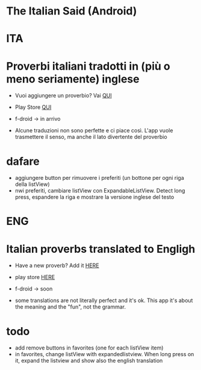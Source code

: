 # The Italian Said (Android)

# ITA

# Proverbi italiani tradotti in (più o meno seriamente) inglese

- Vuoi aggiungere un proverbio? Vai [QUI](https://docs.google.com/forms/d/e/1FAIpQLSe55nlSkoVMpx2d0KNisd2PEDkICRegIxJ3TOz-gwMffOv_Zg/viewform) 

- Play Store [QUI](https://play.google.com/store/apps/details?id=italian.said.fran.theitaliansaid)

- f-droid -> in arrivo

- Alcune traduzioni non sono perfette e ci piace così. L'app vuole trasmettere il senso, ma anche il lato divertente del proverbio

# dafare

- aggiungere button per rimuovere i preferiti (un bottone per ogni riga della listView)
- nwi preferiti, cambiare listView con ExpandableListView. Detect long press, espandere la riga e mostrare la versione inglese del testo

# #################################

# ENG

# Italian proverbs translated to Engligh

- Have a new proverb? Add it [HERE](https://docs.google.com/forms/d/e/1FAIpQLSe55nlSkoVMpx2d0KNisd2PEDkICRegIxJ3TOz-gwMffOv_Zg/viewform) 

- play store [HERE](https://play.google.com/store/apps/details?id=italian.said.fran.theitaliansaid)

- f-droid -> soon

- some translations are not literally perfect and it's ok. This app it's about the meaning and the "fun", not the grammar.

# todo

- add remove buttons in favorites (one for each listView item)
- in favorites, change listView with expandedlistview. When long press on it, expand the listview and show also the english translation
